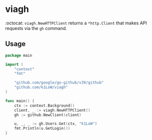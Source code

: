 # viagh

:octocat: `viagh.NewHTTPClient` returns a `*http.Client` that makes API requests via the `gh` command.

## Usage

``` go
package main

import (
	"context"
	"fmt"

	"github.com/google/go-github/v39/github"
	"github.com/k1LoW/viagh"
)

func main() {
	ctx := context.Background()
	client, _ := viagh.NewHTTPClient()
	gh := github.NewClient(client)

	u, _, _ := gh.Users.Get(ctx, "k1LoW")
	fmt.Println(u.GetLogin())
}
```
